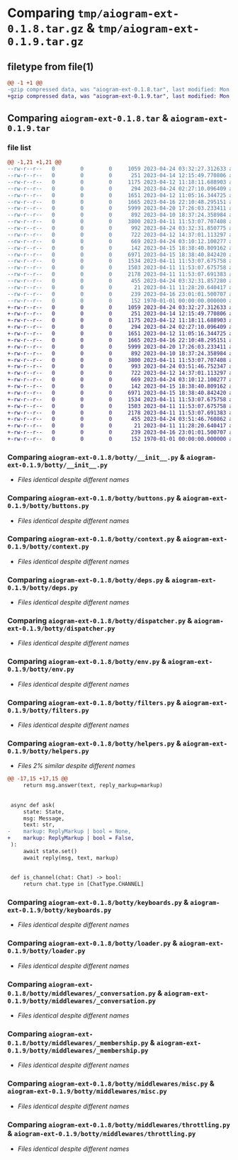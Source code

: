 # Comparing `tmp/aiogram-ext-0.1.8.tar.gz` & `tmp/aiogram-ext-0.1.9.tar.gz`

## filetype from file(1)

```diff
@@ -1 +1 @@
-gzip compressed data, was "aiogram-ext-0.1.8.tar", last modified: Mon Apr 24 03:32:35 2023, max compression
+gzip compressed data, was "aiogram-ext-0.1.9.tar", last modified: Mon Apr 24 03:51:49 2023, max compression
```

## Comparing `aiogram-ext-0.1.8.tar` & `aiogram-ext-0.1.9.tar`

### file list

```diff
@@ -1,21 +1,21 @@
--rw-r--r--   0        0        0     1059 2023-04-24 03:32:27.312633 aiogram-ext-0.1.8/botty/__init__.py
--rw-r--r--   0        0        0      251 2023-04-14 12:15:49.770806 aiogram-ext-0.1.8/botty/bot.py
--rw-r--r--   0        0        0     1175 2023-04-12 11:18:11.688903 aiogram-ext-0.1.8/botty/buttons.py
--rw-r--r--   0        0        0      294 2023-04-24 02:27:10.096409 aiogram-ext-0.1.8/botty/config.py
--rw-r--r--   0        0        0     1651 2023-04-12 11:05:16.344725 aiogram-ext-0.1.8/botty/context.py
--rw-r--r--   0        0        0     1665 2023-04-16 22:10:48.295151 aiogram-ext-0.1.8/botty/deps.py
--rw-r--r--   0        0        0     5999 2023-04-20 17:26:03.233411 aiogram-ext-0.1.8/botty/dispatcher.py
--rw-r--r--   0        0        0      892 2023-04-10 18:37:24.358984 aiogram-ext-0.1.8/botty/env.py
--rw-r--r--   0        0        0     3800 2023-04-11 11:53:07.707408 aiogram-ext-0.1.8/botty/filters.py
--rw-r--r--   0        0        0      992 2023-04-24 03:32:31.850775 aiogram-ext-0.1.8/botty/helpers.py
--rw-r--r--   0        0        0      722 2023-04-12 14:37:01.113297 aiogram-ext-0.1.8/botty/keyboards.py
--rw-r--r--   0        0        0      669 2023-04-24 03:10:12.100277 aiogram-ext-0.1.8/botty/loader.py
--rw-r--r--   0        0        0      142 2023-04-15 18:38:40.809162 aiogram-ext-0.1.8/botty/middlewares/__init__.py
--rw-r--r--   0        0        0     6971 2023-04-15 18:38:40.842420 aiogram-ext-0.1.8/botty/middlewares/_conversation.py
--rw-r--r--   0        0        0     1534 2023-04-11 11:53:07.675758 aiogram-ext-0.1.8/botty/middlewares/_membership.py
--rw-r--r--   0        0        0     1503 2023-04-11 11:53:07.675758 aiogram-ext-0.1.8/botty/middlewares/misc.py
--rw-r--r--   0        0        0     2178 2023-04-11 11:53:07.691383 aiogram-ext-0.1.8/botty/middlewares/throttling.py
--rw-r--r--   0        0        0      455 2023-04-24 03:32:31.857280 aiogram-ext-0.1.8/pyproject.toml
--rw-r--r--   0        0        0       21 2023-04-11 11:28:20.640417 aiogram-ext-0.1.8/README.md
--rw-r--r--   0        0        0      239 2023-04-16 23:01:01.500707 aiogram-ext-0.1.8/tests/__main__.py
--rw-r--r--   0        0        0      152 1970-01-01 00:00:00.000000 aiogram-ext-0.1.8/PKG-INFO
+-rw-r--r--   0        0        0     1059 2023-04-24 03:32:27.312633 aiogram-ext-0.1.9/botty/__init__.py
+-rw-r--r--   0        0        0      251 2023-04-14 12:15:49.770806 aiogram-ext-0.1.9/botty/bot.py
+-rw-r--r--   0        0        0     1175 2023-04-12 11:18:11.688903 aiogram-ext-0.1.9/botty/buttons.py
+-rw-r--r--   0        0        0      294 2023-04-24 02:27:10.096409 aiogram-ext-0.1.9/botty/config.py
+-rw-r--r--   0        0        0     1651 2023-04-12 11:05:16.344725 aiogram-ext-0.1.9/botty/context.py
+-rw-r--r--   0        0        0     1665 2023-04-16 22:10:48.295151 aiogram-ext-0.1.9/botty/deps.py
+-rw-r--r--   0        0        0     5999 2023-04-20 17:26:03.233411 aiogram-ext-0.1.9/botty/dispatcher.py
+-rw-r--r--   0        0        0      892 2023-04-10 18:37:24.358984 aiogram-ext-0.1.9/botty/env.py
+-rw-r--r--   0        0        0     3800 2023-04-11 11:53:07.707408 aiogram-ext-0.1.9/botty/filters.py
+-rw-r--r--   0        0        0      993 2023-04-24 03:51:46.752347 aiogram-ext-0.1.9/botty/helpers.py
+-rw-r--r--   0        0        0      722 2023-04-12 14:37:01.113297 aiogram-ext-0.1.9/botty/keyboards.py
+-rw-r--r--   0        0        0      669 2023-04-24 03:10:12.100277 aiogram-ext-0.1.9/botty/loader.py
+-rw-r--r--   0        0        0      142 2023-04-15 18:38:40.809162 aiogram-ext-0.1.9/botty/middlewares/__init__.py
+-rw-r--r--   0        0        0     6971 2023-04-15 18:38:40.842420 aiogram-ext-0.1.9/botty/middlewares/_conversation.py
+-rw-r--r--   0        0        0     1534 2023-04-11 11:53:07.675758 aiogram-ext-0.1.9/botty/middlewares/_membership.py
+-rw-r--r--   0        0        0     1503 2023-04-11 11:53:07.675758 aiogram-ext-0.1.9/botty/middlewares/misc.py
+-rw-r--r--   0        0        0     2178 2023-04-11 11:53:07.691383 aiogram-ext-0.1.9/botty/middlewares/throttling.py
+-rw-r--r--   0        0        0      455 2023-04-24 03:51:46.760862 aiogram-ext-0.1.9/pyproject.toml
+-rw-r--r--   0        0        0       21 2023-04-11 11:28:20.640417 aiogram-ext-0.1.9/README.md
+-rw-r--r--   0        0        0      239 2023-04-16 23:01:01.500707 aiogram-ext-0.1.9/tests/__main__.py
+-rw-r--r--   0        0        0      152 1970-01-01 00:00:00.000000 aiogram-ext-0.1.9/PKG-INFO
```

### Comparing `aiogram-ext-0.1.8/botty/__init__.py` & `aiogram-ext-0.1.9/botty/__init__.py`

 * *Files identical despite different names*

### Comparing `aiogram-ext-0.1.8/botty/buttons.py` & `aiogram-ext-0.1.9/botty/buttons.py`

 * *Files identical despite different names*

### Comparing `aiogram-ext-0.1.8/botty/context.py` & `aiogram-ext-0.1.9/botty/context.py`

 * *Files identical despite different names*

### Comparing `aiogram-ext-0.1.8/botty/deps.py` & `aiogram-ext-0.1.9/botty/deps.py`

 * *Files identical despite different names*

### Comparing `aiogram-ext-0.1.8/botty/dispatcher.py` & `aiogram-ext-0.1.9/botty/dispatcher.py`

 * *Files identical despite different names*

### Comparing `aiogram-ext-0.1.8/botty/env.py` & `aiogram-ext-0.1.9/botty/env.py`

 * *Files identical despite different names*

### Comparing `aiogram-ext-0.1.8/botty/filters.py` & `aiogram-ext-0.1.9/botty/filters.py`

 * *Files identical despite different names*

### Comparing `aiogram-ext-0.1.8/botty/helpers.py` & `aiogram-ext-0.1.9/botty/helpers.py`

 * *Files 2% similar despite different names*

```diff
@@ -17,15 +17,15 @@
     return msg.answer(text, reply_markup=markup)
 
 
 async def ask(
     state: State,
     msg: Message,
     text: str,
-    markup: ReplyMarkup | bool = None,
+    markup: ReplyMarkup | bool = False,
 ):
     await state.set()
     await reply(msg, text, markup)
 
 
 def is_channel(chat: Chat) -> bool:
     return chat.type in [ChatType.CHANNEL]
```

### Comparing `aiogram-ext-0.1.8/botty/keyboards.py` & `aiogram-ext-0.1.9/botty/keyboards.py`

 * *Files identical despite different names*

### Comparing `aiogram-ext-0.1.8/botty/loader.py` & `aiogram-ext-0.1.9/botty/loader.py`

 * *Files identical despite different names*

### Comparing `aiogram-ext-0.1.8/botty/middlewares/_conversation.py` & `aiogram-ext-0.1.9/botty/middlewares/_conversation.py`

 * *Files identical despite different names*

### Comparing `aiogram-ext-0.1.8/botty/middlewares/_membership.py` & `aiogram-ext-0.1.9/botty/middlewares/_membership.py`

 * *Files identical despite different names*

### Comparing `aiogram-ext-0.1.8/botty/middlewares/misc.py` & `aiogram-ext-0.1.9/botty/middlewares/misc.py`

 * *Files identical despite different names*

### Comparing `aiogram-ext-0.1.8/botty/middlewares/throttling.py` & `aiogram-ext-0.1.9/botty/middlewares/throttling.py`

 * *Files identical despite different names*

